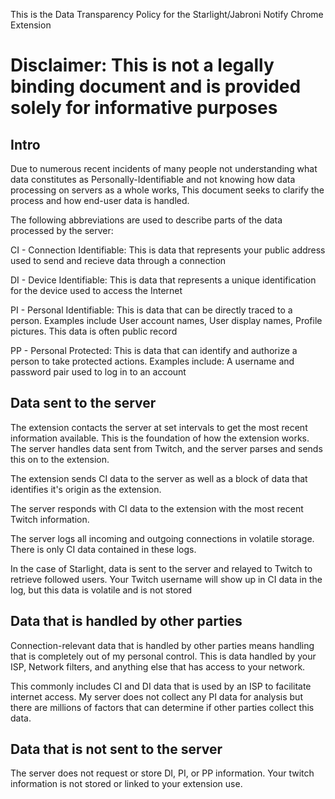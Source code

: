 This is the Data Transparency Policy for the Starlight/Jabroni Notify Chrome Extension

# Disclaimer: This is not a legally binding document and is provided solely for informative purposes

## Intro

Due to numerous recent incidents of many people not understanding what data constitutes as Personally-Identifiable and not knowing how data processing on servers as a whole works, This document seeks to clarify the process and how end-user data is handled.

The following abbreviations are used to describe parts of the data processed by the server:

CI - Connection Identifiable: This is data that represents your public address used to send and recieve data through a connection

DI - Device Identifiable: This is data that represents a unique identification for the device used to access the Internet

PI - Personal Identifiable: This is data that can be directly traced to a person. Examples include User account names, User display names, Profile pictures. This data is often public record

PP - Personal Protected: This is data that can identify and authorize a person to take protected actions. Examples include: A username and password pair used to log in to an account


## Data sent to the server

The extension contacts the server at set intervals to get the most recent information available. This is the foundation of how the extension works. The server handles data sent from Twitch, and the server parses and sends this on to the extension.

The extension sends CI data to the server as well as a block of data that identifies it's origin as the extension.

The server responds with CI data to the extension with the most recent Twitch information.

The server logs all incoming and outgoing connections in volatile storage. There is only CI data contained in these logs.

In the case of Starlight, data is sent to the server and relayed to Twitch to retrieve followed users. Your Twitch username will show up in CI data in the log, but this data is volatile and is not stored

## Data that is handled by other parties

Connection-relevant data that is handled by other parties means handling that is completely out of my personal control. This is data handled by your ISP, Network filters, and anything else that has access to your network.

This commonly includes CI and DI data that is used by an ISP to facilitate internet access. My server does not collect any PI data for analysis but there are millions of factors that can determine if other parties collect this data.

## Data that is not sent to the server

The server does not request or store DI, PI, or PP information. Your twitch information is not stored or linked to your extension use.

